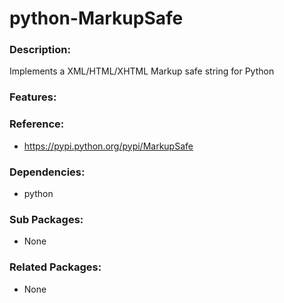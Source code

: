 # python-MarkupSafe

### Description:
Implements a XML/HTML/XHTML Markup safe string for Python

### Features:


### Reference:
* https://pypi.python.org/pypi/MarkupSafe

### Dependencies:
* python

### Sub Packages:
* None

### Related Packages:
* None